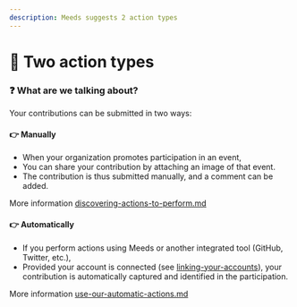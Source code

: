 ```yaml
---
description: Meeds suggests 2 action types
---
```


# 🧐 Two action types

### :question: What are we talking about? <a href="#de-quoi-parlons-nous" id="de-quoi-parlons-nous"></a>

Your contributions can be submitted in two ways:

#### 👉 **Manually**

* When your organization promotes participation in an event,
* You can share your contribution by attaching an image of that event.&#x20;
* The contribution is thus submitted manually, and a comment can be added.

More information [discovering-actions-to-perform.md](discovering-actions-to-perform.md "mention")

#### 👉 **Automatically**

* If you perform actions using Meeds or another integrated tool (GitHub, Twitter, etc.),&#x20;
* Provided your account is connected (see [linking-your-accounts](../setting-up-your-account/linking-your-accounts/ "mention")),  your contribution is automatically captured and identified in the participation.

More information [use-our-automatic-actions.md](use-our-automatic-actions.md "mention")
